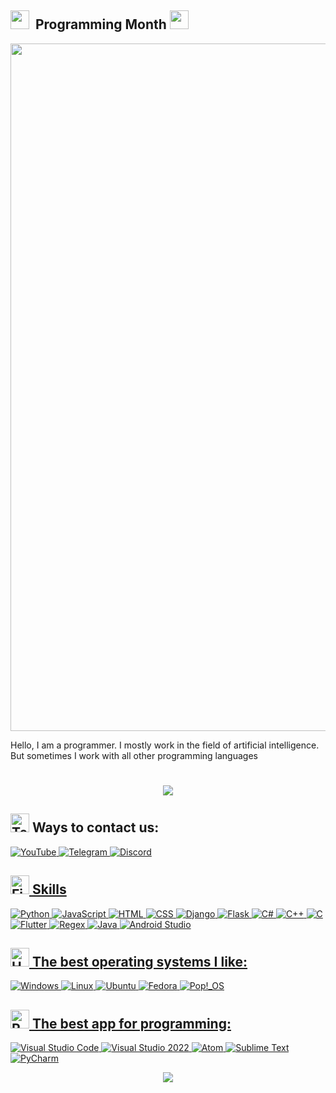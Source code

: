 ##  <img src="https://github.com/Anmol-Baranwal/Cool-GIFs-For-GitHub/assets/74038190/fa83eeb9-f4e2-4d85-93f0-688af11babf8" width="30">&nbsp;  Programming Month  <img src="https://github.com/Anmol-Baranwal/Cool-GIFs-For-GitHub/assets/74038190/fa83eeb9-f4e2-4d85-93f0-688af11babf8" width="30">
<img src="https://user-images.githubusercontent.com/74038190/212284115-f47cd8ff-2ffb-4b04-b5bf-4d1c14c0247f.gif" width="1100">
<p>Hello, I am a programmer. I mostly work in the field of artificial intelligence. But sometimes I work with all other programming languages</p>
<h1 align="center">
        <img src="https://readme-typing-svg.herokuapp.com/?font=Arial&color=bf00ff&size=35&center=true&vCenter=true&width=500&height=70&duration=5000&lines=Hi!+I'm+Programming+Month;Nice+to+meet+you" />
</h1>

## <img src="https://raw.githubusercontent.com/Tarikul-Islam-Anik/Animated-Fluent-Emojis/master/Emojis/People/Technologist.png" alt="Technologist" width="30" height="30" /> Ways to contact us:
<a href="https://www.youtube.com/channel/UCLLHp-Ux-VAMCW7HruxCxZw">
<img
    alt="YouTube"
    src="https://img.shields.io/badge/YouTube-ff0000?style=for-the-badge&logo=youtube&logoColor=white"
/>
<a href="https://t.me/+qUyaqI5KDQpjMTk0">
<img
    alt="Telegram"
    src="https://img.shields.io/badge/Telegram-2CA5E0?style=for-the-badge&logo=telegram&logoColor=white"
/>
<a href="https://discord.com/invite/6aFVrEcd">
<img
    alt="Discord"
    src="https://img.shields.io/badge/Discord-7289DA?style=for-the-badge&logo=discord&logoColor=white"
/>


 ## <img src="https://user-images.githubusercontent.com/74038190/216122041-518ac897-8d92-4c6b-9b3f-ca01dcaf38ee.png" alt="Fire" width="30" /> Skills

<img
    alt="Python"
    src="https://img.shields.io/badge/Python-3776AB?style=for-the-badge&logo=python&logoColor=white"
/>
<img
    alt="JavaScript"
    src="https://img.shields.io/badge/JavaScript-F7DF1E?style=for-the-badge&logo=javascript&logoColor=black"
/>
<img
    alt="HTML"
    src="https://img.shields.io/badge/HTML5-E34F26?style=for-the-badge&logo=html5&logoColor=white"
/>
<img
    alt="CSS"
    src="https://img.shields.io/badge/CSS3-1572B6?style=for-the-badge&logo=css3&logoColor=white"
/>
<img
    alt="Django"
    src="https://img.shields.io/badge/Django-092E20?style=for-the-badge&logo=django&logoColor=white"
/>
<img
    alt="Flask"
    src="https://img.shields.io/badge/Flask-000000?style=for-the-badge&logo=flask&logoColor=white"
/>
<img
    alt="C#"
    src="https://img.shields.io/badge/C%23-239120?style=for-the-badge&logo=c-sharp&logoColor=white"
/>
<img
    alt="C++"
    src="https://img.shields.io/badge/C++-00599C?style=for-the-badge&logo=c%2B%2B&logoColor=white"
/>
<img
    alt="C"
    src="https://img.shields.io/badge/C-00599C?style=for-the-badge&logo=c&logoColor=white"
/>
<img
    alt="Flutter"
    src="https://img.shields.io/badge/Flutter-02569B?style=for-the-badge&logo=flutter&logoColor=white"
/>
<img
    alt="Regex"
    src="https://img.shields.io/badge/Regex-663399?style=for-the-badge&logo=code&logoColor=white"
/>
<img
    alt="Java"
    src="https://img.shields.io/badge/Java-007396?style=for-the-badge&logo=java&logoColor=white"
/>
<img
    alt="Android Studio"
    src="https://img.shields.io/badge/Android_Studio-3DDC84?style=for-the-badge&logo=android-studio&logoColor=white"
/>

## <img src="https://raw.githubusercontent.com/Tarikul-Islam-Anik/Animated-Fluent-Emojis/master/Emojis/Objects/Hammer%20and%20Wrench.png" alt="Hammer and Wrench" width="30" height="30" /> **The best operating systems I like:**
<a href="https://www.microsoft.com/windows">
<img
    alt="Windows"
    src="https://img.shields.io/badge/Windows-0078D6?style=for-the-badge&logo=windows&logoColor=white"
/>
<a href="https://www.linux.org/">
<img
    alt="Linux"
    src="https://img.shields.io/badge/Linux-FCC624?style=for-the-badge&logo=linux&logoColor=black"
/>
<a href="https://ubuntu.com/">
<img
    alt="Ubuntu"
    src="https://img.shields.io/badge/Ubuntu-E95420?style=for-the-badge&logo=ubuntu&logoColor=white"
/>
<a href="https://getfedora.org/">
<img
    alt="Fedora"
    src="https://img.shields.io/badge/Fedora-294172?style=for-the-badge&logo=fedora&logoColor=white"
/>
<a href="https://camo.githubusercontent.com/6edf7716b114cfe2bbea20cb03c1c1025f810f2092bef934f1e5dbab263bb5d5/68747470733a2f2f696d672e736869656c64732e696f2f62616467652f506f70215f5f4f532d3438423943373f6c6f676f3d706f70215f6f73266c6f676f436f6c6f723d7768697465">
<a href="https://pop.system76.com/">
<img
    alt="Pop!_OS"
    src="https://img.shields.io/badge/Pop!__OS-48B9C7?style=for-the-badge&logo=pop!_os&logoColor=white"
/>

## <img src="https://raw.githubusercontent.com/Tarikul-Islam-Anik/Animated-Fluent-Emojis/master/Emojis/Travel%20and%20places/Rocket.png" alt="Rocket" width="30" height="30" /> The best app for programming:

<a href="https://code.visualstudio.com/">
<img
    alt="Visual Studio Code"
    src="https://img.shields.io/badge/Visual_Studio_Code-007ACC?style=for-the-badge&logo=visual-studio-code&logoColor=white"
/>
<a href="https://visualstudio.microsoft.com/">
<img
    alt="Visual Studio 2022"
    src="https://img.shields.io/badge/Visual_Studio-5C2D91?style=for-the-badge&logo=visual-studio&logoColor=white"
/>
<img
    alt="Atom"
    src="https://img.shields.io/badge/Atom-66595C?style=for-the-badge&logo=atom&logoColor=white"
/>
<a href="https://www.sublimetext.com/">
<img
    alt="Sublime Text"
    src="https://img.shields.io/badge/Sublime_Text-FF9800?style=for-the-badge&logo=sublime-text&logoColor=white"
/>
<a href="https://www.jetbrains.com/pycharm/">
<img
    alt="PyCharm"
    src="https://img.shields.io/badge/PyCharm-000000?style=for-the-badge&logo=pycharm&logoColor=white"
/>

<p align="center">
     <img src="https://capsule-render.vercel.app/api?type=waving&color=gradient&height=100&section=footer"/>
</p>
